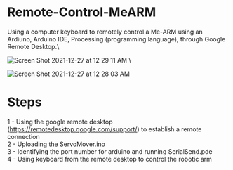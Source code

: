 # Remote-Control-MeARM

Using a computer keyboard to remotely control a Me-ARM using an Ardiuno, Arduino IDE, Processing (programming language), through Google Remote Desktop.\
<p align="center">

![Screen Shot 2021-12-27 at 12 29 11 AM](https://user-images.githubusercontent.com/43608744/147441577-a10a5cb7-26ba-4620-981f-fa9eb1b43cf2.png)  \

![Screen Shot 2021-12-27 at 12 28 03 AM](https://user-images.githubusercontent.com/43608744/147441580-ad324191-c20e-45f3-b71e-9bc03231b79d.png)
</p>

# Steps

1 - Using the google remote desktop (https://remotedesktop.google.com/support/) to establish a remote connection \
2 - Uploading the ServoMover.ino \
3 - Identifying the port number for arduino and running SerialSend.pde \
4 - Using keyboard from the remote desktop to control the robotic arm 
